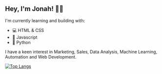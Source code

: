 ## Hey, I'm Jonah! 👋🏼

I'm currently learning and building with:
* 💻 HTML & CSS
* 📜 Javascript
* 🐍 Python 

I have a keen interest in Marketing, Sales, Data Analysis, Machine Learning, Automation and Web Development.

[![Top Langs](https://github-readme-stats.vercel.app/api/top-langs/?username=jonahcockshaw&layout=compact)](https://github.com/anuraghazra/github-readme-stats)
